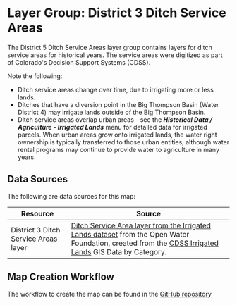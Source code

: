 # Layer Group: District 3 Ditch Service Areas #

The District 5 Ditch Service Areas layer group contains layers
for ditch service areas for historical years.
The service areas were digitized as part of
Colorado's Decision Support Systems (CDSS).

Note the following:

*   Ditch service areas change over time, due to irrigating more or less lands.
*   Ditches that have a diversion point in the Big Thompson Basin (Water District 4) may irrigate lands outside
    of the Big Thompson Basin.
*   Ditch service areas overlap urban areas - see the ***Historical Data / Agriculture - Irrigated Lands***
    menu for detailed data for irrigated parcels.
    When urban areas grow onto irrigated lands, the water right ownership is typically transferred to those
    urban entities, although water rental programs may continue to provide water to agriculture in many years.

## Data Sources ##

The following are data sources for this map:

| **Resource** | **Source** |
| -- | -- |
| District 3 Ditch Service Areas layer | [Ditch Service Area layer from the Irrigated Lands dataset](https://data.openwaterfoundation.org/state/co/dwr/irrigated-lands/) from the Open Water Foundation, created from the [CDSS Irrigated Lands](https://www.colorado.gov/pacific/cdss/gis-data-category) GIS Data by Category. |

## Map Creation Workflow

The workflow to create the map can be found in the
[GitHub repository](https://github.com/OpenWaterFoundation/owf-infomapper-big-thompson/tree/master/workflow/BasinEntities/Agriculture-Ditches)
